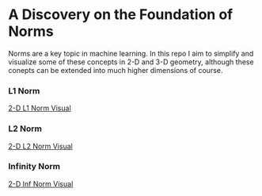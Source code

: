 # A Discovery on the Foundation of Norms

Norms are a key topic in machine learning. In this repo I aim to simplify and visualize some of these concepts in 2-D and 3-D geometry, although these conepts can be extended into much higher dimensions of course.


### L1 Norm
[2-D L1 Norm Visual](norm_plots/l1norm.png)

### L2 Norm
[2-D L2 Norm Visual](norm_plots/l2norm.png)

### Infinity Norm
[2-D Inf Norm Visual](norm_plots/infnorm.png)
